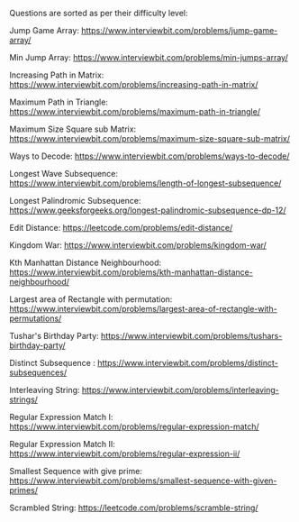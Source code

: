 Questions are sorted as per their difficulty level:

Jump Game Array: https://www.interviewbit.com/problems/jump-game-array/

Min Jump Array: https://www.interviewbit.com/problems/min-jumps-array/

Increasing Path in Matrix: https://www.interviewbit.com/problems/increasing-path-in-matrix/

Maximum Path in Triangle: https://www.interviewbit.com/problems/maximum-path-in-triangle/

Maximum Size Square sub Matrix: https://www.interviewbit.com/problems/maximum-size-square-sub-matrix/

Ways to Decode: https://www.interviewbit.com/problems/ways-to-decode/

Longest Wave Subsequence: https://www.interviewbit.com/problems/length-of-longest-subsequence/

Longest Palindromic Subsequence: https://www.geeksforgeeks.org/longest-palindromic-subsequence-dp-12/

Edit Distance: https://leetcode.com/problems/edit-distance/

Kingdom War: https://www.interviewbit.com/problems/kingdom-war/

Kth Manhattan Distance Neighbourhood: https://www.interviewbit.com/problems/kth-manhattan-distance-neighbourhood/

Largest area of Rectangle with permutation: https://www.interviewbit.com/problems/largest-area-of-rectangle-with-permutations/ 

Tushar's Birthday Party: https://www.interviewbit.com/problems/tushars-birthday-party/

Distinct Subsequence : https://www.interviewbit.com/problems/distinct-subsequences/

Interleaving String: https://www.interviewbit.com/problems/interleaving-strings/

Regular Expression Match I: https://www.interviewbit.com/problems/regular-expression-match/

Regular Expression Match II: https://www.interviewbit.com/problems/regular-expression-ii/

Smallest Sequence with give prime: https://www.interviewbit.com/problems/smallest-sequence-with-given-primes/

Scrambled String: https://leetcode.com/problems/scramble-string/
